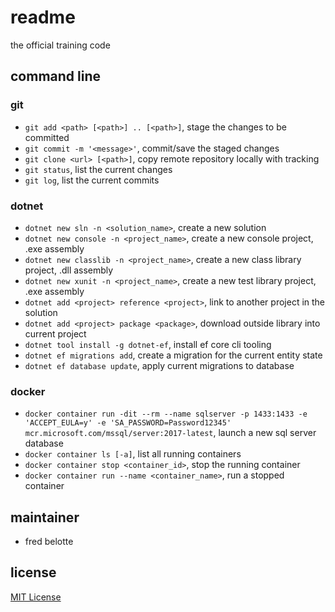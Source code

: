 # readme

the official training code

## command line

### git

- `git add <path> [<path>] .. [<path>]`, stage the changes to be committed
- `git commit -m '<message>'`, commit/save the staged changes
- `git clone <url> [<path>]`, copy remote repository locally with tracking
- `git status`, list the current changes
- `git log`, list the current commits

### dotnet

- `dotnet new sln -n <solution_name>`, create a new solution
- `dotnet new console -n <project_name>`, create a new console project, .exe assembly
- `dotnet new classlib -n <project_name>`, create a new class library project, .dll assembly
- `dotnet new xunit -n <project_name>`, create a new test library project, .exe assembly
- `dotnet add <project> reference <project>`, link to another project in the solution
- `dotnet add <project> package <package>`, download outside library into current project
- `dotnet tool install -g dotnet-ef`, install ef core cli tooling
- `dotnet ef migrations add`, create a migration for the current entity state
- `dotnet ef database update`, apply current migrations to database

### docker

- `docker container run -dit --rm --name sqlserver -p 1433:1433 -e 'ACCEPT_EULA=y' -e 'SA_PASSWORD=Password12345' mcr.microsoft.com/mssql/server:2017-latest`, launch a new sql server database
- `docker container ls [-a]`, list all running containers
- `docker container stop <container_id>`, stop the running container
- `docker container run --name <container_name>`, run a stopped container

## maintainer

- fred belotte

## license

[MIT License](https://github.com/2002-24-dotnet/training-code/blob/master/LICENSE)

